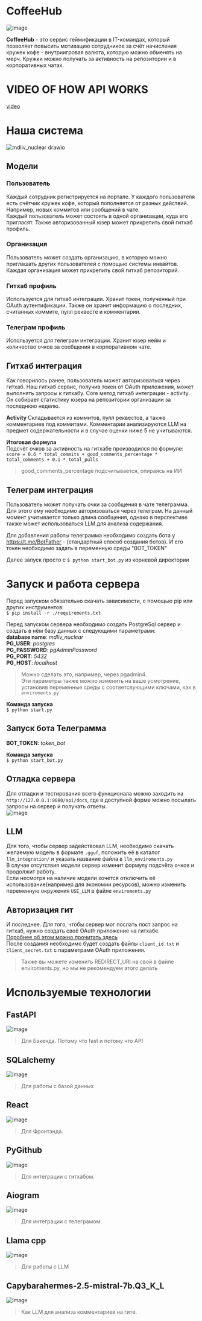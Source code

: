 # CoffeeHub
![image](https://github.com/user-attachments/assets/bd09d73f-5151-4362-82ad-d14af97d3d2f)

**CoffeeHub** - это сервис геймификации в IT-командах, который позволяет повысить мотивацию сотрудников за счёт начисления кружек кофе - внутриигровая валюта, которую можно обменять на мерч. 
Кружки можно получать за активность на репозитории и в корпоративных чатах.

# VIDEO OF HOW API WORKS

[video](https://drive.google.com/file/d/1rjtTm9ntYTjIHeRnerv_yqsa8migEvET/view?usp=sharing)

# Наша система  

 ![mdliv_nuclear drawio](https://github.com/user-attachments/assets/9f6638eb-6a62-4506-98c1-c5d26b6dcb1a)

## Модели

### Пользователь
Каждый сотрудник регистрируется на портале. У каждого пользователя есть счётчик кружек кофе, который пополняется от разных действий. Например, новых коммитов или сообщений в чате.  
Каждый пользователь может состоять в одной организации, куда его пригласят. Также авторизованный юзер может прикрепить свой гитхаб профиль.  

### Организация  
Пользователь может создать организацию, в которую можно приглашать других пользователей с помощью системы инвайтов. Каждая организация может прикрепить свой гитхаб репозиторий.  

### Гитхаб профиль  
Используется для гитхаб интеграции. Хранит токен, полученный при OAuth аутентификации. Также он хранит информацию о последних, считанных коммите, пулл реквесте и комментарии.  

### Телеграм профиль  
Используется для телеграм интеграции. Хранит юзер нейм и количество очков за сообщения в корпоративном чате.  

## Гитхаб интеграция  
Как говорилось ранее, пользователь может авторизоваться через гитхаб. Наш гитхаб сервис, получив токен от OAuth приложения, может выполнять запросы к гитхабу. 
Core метод гитхаб интеграции - activity. Он собирает статистику юзера на репозитории организации за последнюю неделю.

**Activity** 
Складывается из коммитов, пулл реквестов, а также комментариев под коммитами. Комментарии анализируются LLM на предмет содержательности и в случае оценки ниже 5 не учитываются.  

**Итоговая формула**  
Подсчёт очков за активность на гитхабе производился по формуле:  
```score = 0.6 * total_commits + good_comments_percentage * total_comments + 0.1 * total_pulls```  

> good_comments_percentage подсчитывается, опираясь на ИИ

## Телеграм интеграция  
Пользователь может получать очки за сообщения в чате телеграмма. Для этого ему необходимо авторизоваться через телеграм. 
На данный момент учитывается только длина сообщения, однако в перспективе также может использоваться LLM для анализа содержания. 

Для добавления работы телеграмма необходимо создать бота у https://t.me/BotFather - (стандартный способ создания ботов).
И его токен необходимо задать в переменную среды "BOT_TOKEN"

Далее запуск просто с ```$ python start_bot.py``` из корневой директории 

# Запуск и работа сервера  

Перед запуском обязательно скачать зависимости, с помощью pip или других инструментов:  
```$ pip install -r ./requirements.txt```

Перед запуском сервера необходимо создать PostgreSql сервер и создать в нём базу данных с следующими параметрами:  
**database name**: *mdliv_nuclear*  
**PG_USER**: *postgres*  
**PG_PASSWORD**: *pgAdminPassword*  
**PG_PORT**: *5432*  
**PG_HOST**: *localhost*  
> Можно сделать это, например, через pgadmin4.  
> Эти параметры также можно изменить на ваше усмотрение, установив переменные среды с соответсвующими ключами, как в ```enviroments.py```

**Команда запуска**   
```$ python start.py```  

## Запуск бота  Телеграмма  
**BOT_TOKEN**: *token_bot*

**Команда запуска**   
```$ python start_bot.py```  

## Отладка сервера  
Для отладки и тестирования всего функционала можно заходить на ```http://127.0.0.1:8080/api/docs```, где в доступной форме можно посылать запросы на сервер и получать ответы.  
![image](https://github.com/user-attachments/assets/ce4251ca-f1b7-4c4e-a760-93f9f13dae6f)

## LLM  
Для того, чтобы сервер задействовал LLM, необходимо скачать желаемую модель в формате ```.gguf```, положить её в каталог ```llm_integration/``` и указать название файла в ```llm_enviroments.py```  
В случае отсутствия модели сервер изменит формулу подсчёта очков и продолжит работу.  
Если несмотря на наличие модели хочется отключить её использование(например для экономии ресурсов), можно изменить переменную окружения ```USE_LLM``` в файле ```enviroments.py```  

## Авторизация гит  
И последнее. Для того, чтобы сервер мог послать пост запрос на гитхаб, нужно создать своё OAuth приложение на гитхабе.  
[Поробнее об этом можно прочитать здесь](https://docs.github.com/en/apps/oauth-apps/building-oauth-apps/creating-an-oauth-app)  
После создания необходимо будет создать файлы ```client_id.txt``` и ```client_secret.txt``` с параметрами OAuth приложения.  
> Также вы можете изменить REDIRECT_URI на свой в файле enviroments.py, но мы не рекомендуем этого делать  


# Используемые технологии  
## FastAPI  
![image](https://github.com/user-attachments/assets/3cd2fa03-d28b-41fb-9e73-b59b5cb25401)  
> Для Бэкенда.
> Потому что fast и потому что API
## SQLalchemy  
![image](https://github.com/user-attachments/assets/8ed7b10a-dfaf-4db5-87ed-b2a2049112e7)  
> Для работы с базой данных  

## React  
![image](https://github.com/user-attachments/assets/2e16e0a0-96fe-4a88-95dd-794d6a65679d)  
> Для Фронтэнда.
## PyGithub  
![image](https://github.com/user-attachments/assets/a464b233-3d71-4f88-baa4-b847acc3a142)  
> Для интеграции с гитхабом.  
## Aiogram  
![image](https://github.com/user-attachments/assets/d3a1c528-3449-426f-a3aa-9b28021cb17d)  
> Для интеграции с телеграмом.
## Llama cpp  
![image](https://github.com/user-attachments/assets/a7de8ff9-b0b0-4d32-80e1-7400f2a4bba9)  
> Для работы с LLM  

## Capybarahermes-2.5-mistral-7b.Q3_K_L  
![image](https://github.com/user-attachments/assets/5824f85f-4a4c-42f0-9523-56dd1531027c)
> Как LLM для анализа комментариев на гите.  
